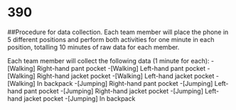 # 390

##Procedure for data collection.
Each team member will place the phone in 5 different positions and perform both activities for one minute in each position, totalling 10 minutes of raw data for each member. 

Each team member will collect the following data (1 minute for each):
-[Walking] Right-hand pant pocket
-[Walking] Left-hand pant pocket
-[Walking] Right-hand jacket pocket
-[Walking] Left-hand jacket pocket
-[Walking] In backpack
-[Jumping] Right-hand pant pocket
-[Jumping] Left-hand pant pocket
-[Jumping] Right-hand jacket pocket
-[Jumping] Left-hand jacket pocket
-[Jumping] In backpack
